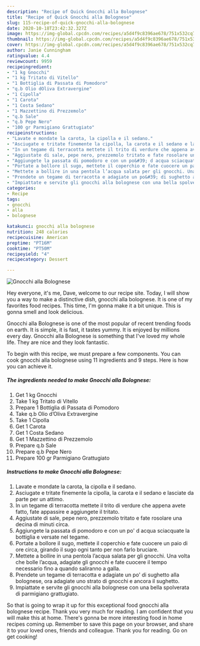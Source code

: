 ```yaml
---
description: "Recipe of Quick Gnocchi alla Bolognese"
title: "Recipe of Quick Gnocchi alla Bolognese"
slug: 115-recipe-of-quick-gnocchi-alla-bolognese
date: 2020-10-18T23:42:32.327Z
image: https://img-global.cpcdn.com/recipes/a5d4f9c8396ae678/751x532cq70/gnocchi-alla-bolognese-recipe-main-photo.jpg
thumbnail: https://img-global.cpcdn.com/recipes/a5d4f9c8396ae678/751x532cq70/gnocchi-alla-bolognese-recipe-main-photo.jpg
cover: https://img-global.cpcdn.com/recipes/a5d4f9c8396ae678/751x532cq70/gnocchi-alla-bolognese-recipe-main-photo.jpg
author: Janie Cunningham
ratingvalue: 4.4
reviewcount: 9959
recipeingredient:
- "1 kg Gnocchi"
- "1 kg Tritato di Vitello"
- "1 Bottiglia di Passata di Pomodoro"
- "q.b Olio dOliva Extravergine"
- "1 Cipolla"
- "1 Carota"
- "1 Costa Sedano"
- "1 Mazzettino di Prezzemolo"
- "q.b Sale"
- "q.b Pepe Nero"
- "100 gr Parmigiano Grattugiato"
recipeinstructions:
- "Lavate e mondate la carota, la cipolla e il sedano."
- "Asciugate e tritate finemente la cipolla, la carota e il sedano e lasciate da parte per un attimo."
- "In un tegame di terracotta mettete il trito di verdure che appena avete fatto, fate appassire e aggiungete il tritato."
- "Aggiustate di sale, pepe nero, prezzemolo tritato e fate rosolare una decina di minuti circa."
- "Aggiungete la passata di pomodoro e con un po&#39; d acqua sciacquate la bottiglia e versate nel tegame."
- "Portate a bollore il sugo, mettete il coperchio e fate cuocere un paio di ore circa, girando il sugo ogni tanto per non farlo bruciare."
- "Mettete a bollire in una pentola l’acqua salata per gli gnocchi. Una volta che bolle l’acqua, adagiate gli gnocchi e fate cuocere il tempo necessario fino a quando saliranno a galla."
- "Prendete un tegame di terracotta e adagiate un po&#39; di sughetto alla bolognese, ora adagiate uno strato di gnocchi e ancora il sughetto."
- "Impiattate e servite gli gnocchi alla bolognese con una bella spolverata di parmigiano grattugiato."
categories:
- Recipe
tags:
- gnocchi
- alla
- bolognese

katakunci: gnocchi alla bolognese 
nutrition: 248 calories
recipecuisine: American
preptime: "PT16M"
cooktime: "PT50M"
recipeyield: "4"
recipecategory: Dessert

---
```



![Gnocchi alla Bolognese](https://img-global.cpcdn.com/recipes/a5d4f9c8396ae678/751x532cq70/gnocchi-alla-bolognese-recipe-main-photo.jpg)

Hey everyone, it's me, Dave, welcome to our recipe site. Today, I will show you a way to make a distinctive dish, gnocchi alla bolognese. It is one of my favorites food recipes. This time, I'm gonna make it a bit unique. This is gonna smell and look delicious.

Gnocchi alla Bolognese is one of the most popular of recent trending foods on earth. It is simple, it is fast, it tastes yummy. It is enjoyed by millions every day. Gnocchi alla Bolognese is something that I've loved my whole life. They are nice and they look fantastic.




To begin with this recipe, we must prepare a few components. You can cook gnocchi alla bolognese using 11 ingredients and 9 steps. Here is how you can achieve it.

<!--inarticleads1-->

##### The ingredients needed to make Gnocchi alla Bolognese:

1. Get 1 kg Gnocchi
1. Take 1 kg Tritato di Vitello
1. Prepare 1 Bottiglia di Passata di Pomodoro
1. Take q.b Olio d’Oliva Extravergine
1. Take 1 Cipolla
1. Get 1 Carota
1. Get 1 Costa Sedano
1. Get 1 Mazzettino di Prezzemolo
1. Prepare q.b Sale
1. Prepare q.b Pepe Nero
1. Prepare 100 gr Parmigiano Grattugiato




<!--inarticleads2-->

##### Instructions to make Gnocchi alla Bolognese:

1. Lavate e mondate la carota, la cipolla e il sedano.
1. Asciugate e tritate finemente la cipolla, la carota e il sedano e lasciate da parte per un attimo.
1. In un tegame di terracotta mettete il trito di verdure che appena avete fatto, fate appassire e aggiungete il tritato.
1. Aggiustate di sale, pepe nero, prezzemolo tritato e fate rosolare una decina di minuti circa.
1. Aggiungete la passata di pomodoro e con un po&#39; d acqua sciacquate la bottiglia e versate nel tegame.
1. Portate a bollore il sugo, mettete il coperchio e fate cuocere un paio di ore circa, girando il sugo ogni tanto per non farlo bruciare.
1. Mettete a bollire in una pentola l’acqua salata per gli gnocchi. Una volta che bolle l’acqua, adagiate gli gnocchi e fate cuocere il tempo necessario fino a quando saliranno a galla.
1. Prendete un tegame di terracotta e adagiate un po&#39; di sughetto alla bolognese, ora adagiate uno strato di gnocchi e ancora il sughetto.
1. Impiattate e servite gli gnocchi alla bolognese con una bella spolverata di parmigiano grattugiato.




So that is going to wrap it up for this exceptional food gnocchi alla bolognese recipe. Thank you very much for reading. I am confident that you will make this at home. There's gonna be more interesting food in home recipes coming up. Remember to save this page on your browser, and share it to your loved ones, friends and colleague. Thank you for reading. Go on get cooking!
